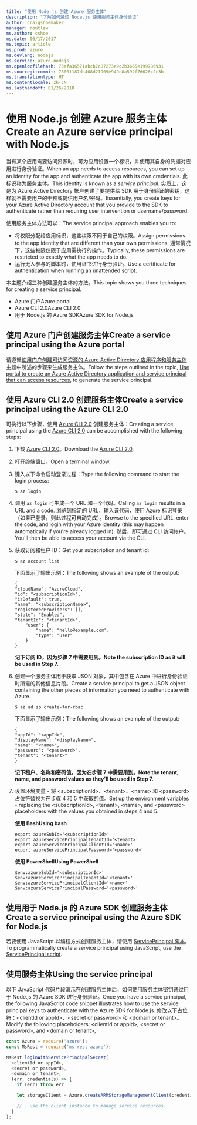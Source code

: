 ```yaml
---
title: "使用 Node.js 创建 Azure 服务主体"
description: "了解如何通过 Node.js 使用服务主体身份验证"
author: craigshoemaker
manager: routlaw
ms.author: cshoe
ms.date: 06/17/2017
ms.topic: article
ms.prod: azure
ms.devlang: nodejs
ms.service: azure-nodejs
ms.openlocfilehash: 73afa36571abcb7c87273e9c2b3665e199786931
ms.sourcegitcommit: 78001187db408d21909e949c8a592f76626c2c3b
ms.translationtype: HT
ms.contentlocale: zh-CN
ms.lasthandoff: 01/26/2018
---
```

# <a name="create-an-azure-service-principal-with-nodejs"></a><span data-ttu-id="2a54e-103">使用 Node.js 创建 Azure 服务主体</span><span class="sxs-lookup"><span data-stu-id="2a54e-103">Create an Azure service principal with Node.js</span></span> 

<span data-ttu-id="2a54e-104">当有某个应用需要访问资源时，可为应用设置一个标识，并使用其自身的凭据对应用进行身份验证。</span><span class="sxs-lookup"><span data-stu-id="2a54e-104">When an app needs to access resources, you can set up an identity for the app and authenticate the app with its own credentials.</span></span> <span data-ttu-id="2a54e-105">此标识称为服务主体。</span><span class="sxs-lookup"><span data-stu-id="2a54e-105">This identity is known as a *service principal*.</span></span> <span data-ttu-id="2a54e-106">实质上，这是为 Azure Active Directory 帐户创建了要提供给 SDK 用于身份验证的密钥，这样就不需要用户的干预或提供用户名/密码。</span><span class="sxs-lookup"><span data-stu-id="2a54e-106">Essentially, you create keys for your Azure Active Directory account that you provide to the SDK to authenticate rather than requiring user intervention or username/password.</span></span>

<span data-ttu-id="2a54e-107">使用服务主体方法可以：</span><span class="sxs-lookup"><span data-stu-id="2a54e-107">The service principal approach enables you to:</span></span>
- <span data-ttu-id="2a54e-108">将权限分配给应用标识，这些权限不同于自己的权限。</span><span class="sxs-lookup"><span data-stu-id="2a54e-108">Assign permissions to the app identity that are different than your own permissions.</span></span> <span data-ttu-id="2a54e-109">通常情况下，这些权限仅限于应用需执行的操作。</span><span class="sxs-lookup"><span data-stu-id="2a54e-109">Typically, these permissions are restricted to exactly what the app needs to do.</span></span>
- <span data-ttu-id="2a54e-110">运行无人参与的脚本时，使用证书进行身份验证。</span><span class="sxs-lookup"><span data-stu-id="2a54e-110">Use a certificate for authentication when running an unattended script.</span></span>

<span data-ttu-id="2a54e-111">本主题介绍三种创建服务主体的方法。</span><span class="sxs-lookup"><span data-stu-id="2a54e-111">This topic shows you three techniques for creating a service principal.</span></span>

- <span data-ttu-id="2a54e-112">Azure 门户</span><span class="sxs-lookup"><span data-stu-id="2a54e-112">Azure portal</span></span>
- <span data-ttu-id="2a54e-113">Azure CLI 2.0</span><span class="sxs-lookup"><span data-stu-id="2a54e-113">Azure CLI 2.0</span></span>
- <span data-ttu-id="2a54e-114">用于 Node.js 的 Azure SDK</span><span class="sxs-lookup"><span data-stu-id="2a54e-114">Azure SDK for Node.js</span></span>

## <a name="create-a-service-principal-using-the-azure-portal"></a><span data-ttu-id="2a54e-115">使用 Azure 门户创建服务主体</span><span class="sxs-lookup"><span data-stu-id="2a54e-115">Create a service principal using the Azure portal</span></span>

<span data-ttu-id="2a54e-116">请遵循[使用门户创建可访问资源的 Azure Active Directory 应用程序和服务主体](https://azure.microsoft.com/documentation/articles/resource-group-create-service-principal-portal/)主题中所述的步骤来生成服务主体。</span><span class="sxs-lookup"><span data-stu-id="2a54e-116">Follow the steps outlined in the topic, [Use portal to create an Azure Active Directory application and service principal that can access resources](https://azure.microsoft.com/documentation/articles/resource-group-create-service-principal-portal/), to generate the service principal.</span></span>

## <a name="create-a-service-principal-using-the-azure-cli-20"></a><span data-ttu-id="2a54e-117">使用 Azure CLI 2.0 创建服务主体</span><span class="sxs-lookup"><span data-stu-id="2a54e-117">Create a service principal using the Azure CLI 2.0</span></span>

<span data-ttu-id="2a54e-118">可执行以下步骤，使用 [Azure CLI 2.0](https://docs.microsoft.com/cli/azure/install-az-cli2) 创建服务主体：</span><span class="sxs-lookup"><span data-stu-id="2a54e-118">Creating a service principal using the [Azure CLI 2.0](https://docs.microsoft.com/cli/azure/install-az-cli2) can be accomplished with the following steps:</span></span>

1. <span data-ttu-id="2a54e-119">下载 [Azure CLI 2.0](https://docs.microsoft.com/cli/azure/install-az-cli2)。</span><span class="sxs-lookup"><span data-stu-id="2a54e-119">Download the [Azure CLI 2.0](https://docs.microsoft.com/cli/azure/install-az-cli2).</span></span>

2. <span data-ttu-id="2a54e-120">打开终端窗口。</span><span class="sxs-lookup"><span data-stu-id="2a54e-120">Open a terminal window.</span></span>

3. <span data-ttu-id="2a54e-121">键入以下命令启动登录过程：</span><span class="sxs-lookup"><span data-stu-id="2a54e-121">Type the following command to start the login process:</span></span>

    ```shell
    $ az login
    ```

4. <span data-ttu-id="2a54e-122">调用 `az login` 可生成一个 URL 和一个代码。</span><span class="sxs-lookup"><span data-stu-id="2a54e-122">Calling `az login` results in a URL and a code.</span></span> <span data-ttu-id="2a54e-123">浏览到指定的 URL，输入该代码，使用 Azure 标识登录（如果已登录，则此过程可自动完成）。</span><span class="sxs-lookup"><span data-stu-id="2a54e-123">Browse to the specified URL, enter the code, and login with your Azure identity (this may happen automatically if you're already logged in).</span></span> <span data-ttu-id="2a54e-124">然后，即可通过 CLI 访问帐户。</span><span class="sxs-lookup"><span data-stu-id="2a54e-124">You'll then be able to access your account via the CLI.</span></span>

5. <span data-ttu-id="2a54e-125">获取订阅和租户 ID：</span><span class="sxs-lookup"><span data-stu-id="2a54e-125">Get your subscription and tenant id:</span></span>

    ```shell
    $ az account list
    ```

    <span data-ttu-id="2a54e-126">下面显示了输出示例：</span><span class="sxs-lookup"><span data-stu-id="2a54e-126">The following shows an example of the output:</span></span>

    ```shell
    {
    "cloudName": "AzureCloud",
    "id": "<subscriptionId>",
    "isDefault": true,
    "name": "<subscriptionName>",
    "registeredProviders": [],
    "state": "Enabled",
    "tenantId": "<tenantId>",
        "user": {
            "name": "hello@example.com",
            "type": "user"
        }
    }
    ```

    <span data-ttu-id="2a54e-127">**记下订阅 ID，因为步骤 7 中需要用到。**</span><span class="sxs-lookup"><span data-stu-id="2a54e-127">**Note the subscription ID as it will be used in Step 7.**</span></span>

6. <span data-ttu-id="2a54e-128">创建一个服务主体用于获取 JSON 对象，其中包含在 Azure 中进行身份验证时所需的其他信息片段。</span><span class="sxs-lookup"><span data-stu-id="2a54e-128">Create a service principal to get a JSON object containing the other pieces of information you need to authenticate with Azure.</span></span>

    ```shell
    $ az ad sp create-for-rbac
    ```

    <span data-ttu-id="2a54e-129">下面显示了输出示例：</span><span class="sxs-lookup"><span data-stu-id="2a54e-129">The following shows an example of the output:</span></span>

    ```shell
    {
    "appId": "<appId>",
    "displayName": "<displayName>",
    "name": "<name>",
    "password": "<password>",
    "tenant": "<tenant>"
    }
    ```

    <span data-ttu-id="2a54e-130">**记下租户、名称和密码值，因为在步骤 7 中需要用到。**</span><span class="sxs-lookup"><span data-stu-id="2a54e-130">**Note the tenant, name, and password values as they'll be used in Step 7.**</span></span>

7. <span data-ttu-id="2a54e-131">设置环境变量 - 将 &lt;subscriptionId>、&lt;tenant>、&lt;name> 和 &lt;password> 占位符替换为在步骤 4 和 5 中获取的值。</span><span class="sxs-lookup"><span data-stu-id="2a54e-131">Set up the environment variables - replacing the &lt;subscriptionId>, &lt;tenant>, &lt;name>, and &lt;password> placeholders with the values you obtained in steps 4 and 5.</span></span> 

    <span data-ttu-id="2a54e-132">**使用 Bash**</span><span class="sxs-lookup"><span data-stu-id="2a54e-132">**Using bash**</span></span>

    ```shell
    export azureSubId='<subscriptionId>'
    export azureServicePrincipalTenantId='<tenant>'
    export azureServicePrincipalClientId='<name>'
    export azureServicePrincipalPassword='<password>'
    ```

    <span data-ttu-id="2a54e-133">**使用 PowerShell**</span><span class="sxs-lookup"><span data-stu-id="2a54e-133">**Using PowerShell**</span></span>

    ```shell
    $env:azureSubId='<subscriptionId>'
    $env:azureServicePrincipalTenantId='<tenant>'
    $env:azureServicePrincipalClientId='<name>'
    $env:azureServicePrincipalPassword='<password>'
    ```

## <a name="create-a-service-principal-using-the-azure-sdk-for-nodejs"></a><span data-ttu-id="2a54e-134">使用用于 Node.js 的 Azure SDK 创建服务主体</span><span class="sxs-lookup"><span data-stu-id="2a54e-134">Create a service principal using the Azure SDK for Node.js</span></span>

<span data-ttu-id="2a54e-135">若要使用 JavaScript 以编程方式创建服务主体，请使用 [ServicePrincipal 脚本](https://github.com/Azure/azure-sdk-for-node/tree/master/Documentation/ServicePrincipal)。</span><span class="sxs-lookup"><span data-stu-id="2a54e-135">To programmatically create a service principal using JavaScript, use the [ServicePrincipal script](https://github.com/Azure/azure-sdk-for-node/tree/master/Documentation/ServicePrincipal).</span></span>   

## <a name="using-the-service-principal"></a><span data-ttu-id="2a54e-136">使用服务主体</span><span class="sxs-lookup"><span data-stu-id="2a54e-136">Using the service principal</span></span>

<span data-ttu-id="2a54e-137">以下 JavaScript 代码片段演示在创建服务主体后，如何使用服务主体密钥通过用于 Node.js 的 Azure SDK 进行身份验证。</span><span class="sxs-lookup"><span data-stu-id="2a54e-137">Once you have a service principal, the following JavaScript code snippet illustrates how to use the service principal keys to authenticate with the Azure SDK for Node.js.</span></span> <span data-ttu-id="2a54e-138">修改以下占位符：&lt;clientId or appId>、&lt;secret or password> 和 &lt;domain or tenant>。</span><span class="sxs-lookup"><span data-stu-id="2a54e-138">Modify the following placeholders: &lt;clientId or appId>, &lt;secret or password>, and &lt;domain or tenant>,</span></span>

```javascript
const Azure = require('azure');
const MsRest = require('ms-rest-azure');

MsRest.loginWithServicePrincipalSecret(
  <clientId or appId>,
  <secret or password>,
  <domain or tenant>,
  (err, credentials) => {
    if (err) throw err

    let storageClient = Azure.createARMStorageManagementClient(credentials, '<azure-subscription-id>');

    // ..use the client instance to manage service resources.
  }
);
```
